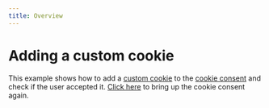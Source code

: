 ```yaml
---
title: Overview
---
```


# Adding a custom cookie

This example shows how to add a [custom cookie] to the [cookie consent] and
check if the user accepted it. [Click here] to bring up the cookie consent again.

  [custom cookie]: https://squidfunk.github.io/mkdocs-material/setup/ensuring-data-privacy/#custom-cookies
  [cookie consent]: https://squidfunk.github.io/mkdocs-material/setup/ensuring-data-privacy/#cookie-consent
  [Click here]: #__consent

